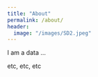 ```yaml
---
title: "About"
permalink: /about/
header:
  image: "/images/SD2.jpeg"
---
```


I am a data ...

etc, etc, etc
